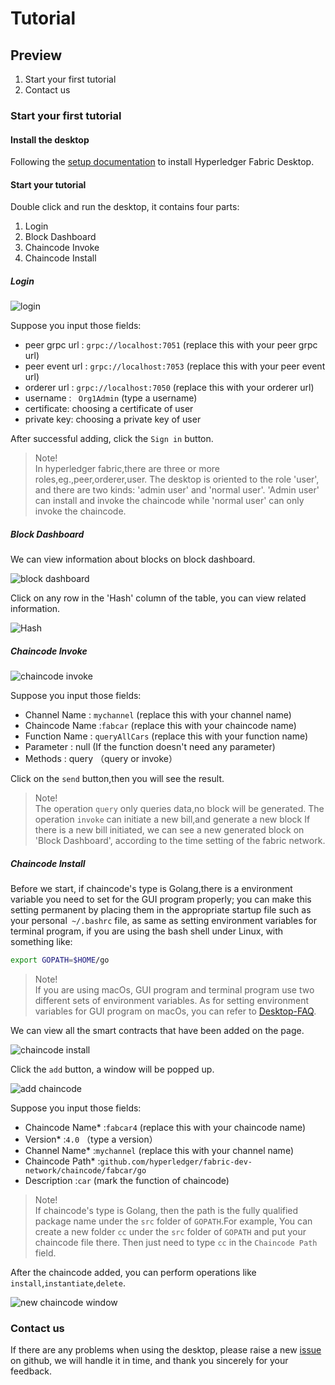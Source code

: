 # Tutorial

## Preview
1. Start your first tutorial
2. Contact us

### Start your first tutorial

#### Install the desktop

Following the [setup documentation](./setup-En.md) to install Hyperledger Fabric Desktop.

#### Start your tutorial

Double click and run the desktop, it contains four parts:
1. Login
2. Block Dashboard
3. Chaincode Invoke
4. Chaincode Install  

##### Login

![login](../img/img-En/signin.png)

Suppose you input those fields:

- peer grpc url : `grpc://localhost:7051` (replace this with your peer grpc url)
- peer event url : `grpc://localhost:7053` (replace this with your peer event url)
- orderer url : `grpc://localhost:7050`    (replace this with your orderer url)
- username : ` Org1Admin` (type a username)
- certificate: choosing a certificate of user
- private key: choosing a private key of user

After successful adding, click the `Sign in` button.

> Note!  <br />
> In hyperledger fabric,there are three or more roles,eg.,peer,orderer,user. The desktop is oriented to the role 'user',
> and there are two kinds: 'admin user' and 'normal user'. 'Admin user' can install and invoke the chaincode while 'normal user' can only
> invoke the chaincode.

##### Block Dashboard

We can view information about blocks on block dashboard.

![block dashboard](../img/img-En/datacontent.png)

Click on any row in the 'Hash' column of the table, you can view related information.

![Hash](../img/img-En/hash.png)

##### Chaincode Invoke

![chaincode invoke](../img/img-En/ccquery.png)

Suppose you input those fields:

- Channel Name : `mychannel` (replace this with your channel name)
- Chaincode Name :`fabcar` (replace this with your chaincode name)
- Function Name : `queryAllCars` (replace this with your function name)
- Parameter : null  (If the function doesn't need any parameter)
- Methods : query （query or invoke）

Click on the `send` button,then you will see the result.

>  Note!  <br />
>  The operation `query` only queries data,no block will be generated.
>  The operation `invoke` can initiate a new bill,and generate a new block
>  If there is a new bill initiated, we can see a new generated block on
>  'Block Dashboard', according to the time setting of the fabric network.

##### Chaincode Install

Before we start, if chaincode's type is Golang,there is a environment variable you need to set for the GUI program properly; 
you can make this setting permanent by placing them in the appropriate startup file such as your personal` ~/.bashrc` file, 
as same as setting environment variables for terminal program, if you are using the bash shell under Linux, with something like:
```bash
export GOPATH=$HOME/go
```

> Note!<br />
> If you are using macOs, GUI program and terminal program use two different sets of environment variables.
> As for setting environment variables for GUI program on macOs, you can refer to [Desktop-FAQ](../doc-En/Desktop-FAQ-En.md).

We can view all the smart contracts that have been added on the page.

![chaincode install](../img/img-En/ccinstall.png)

Click the `add` button, a window will be popped up. 

![add chaincode](../img/img-En/ccinstallwindow.png)

Suppose you input those fields:

- Chaincode Name* :`fabcar4` (replace this with your chaincode name)
- Version* :`4.0` （type a version）
- Channel Name* :`mychannel` (replace this with your channel name)
- Chaincode Path* :`github.com/hyperledger/fabric-dev-network/chaincode/fabcar/go`
- Description :`car` (mark the function of chaincode)

>  Note!  <br />
>  If chaincode's type is Golang, then the path is the fully qualified
>  package name under the `src` folder of `GOPATH`.For example, You can create a new folder `cc`
>  under the `src` folder of `GOPATH` and put your chaincode file there.
>  Then just need to type `cc` in the `Chaincode Path` field.


After the chaincode added, you can perform operations like `install`,`instantiate`,`delete`.

![new chaincode window](../img/img-En/ccoperate.png)

### Contact us

If there are any problems when using the desktop, please raise a new [issue](https://github.com/blockchain-desktop/hyperledger-fabric-desktop/issues)
on github, we will handle it in time, and thank you sincerely for your feedback.
